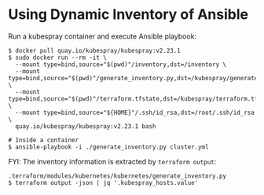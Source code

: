# Using Dynamic Inventory of Ansible
Run a kubespray container and execute Ansible playbook:
```
$ docker pull quay.io/kubespray/kubespray:v2.23.1
$ sudo docker run --rm -it \
  --mount type=bind,source="$(pwd)"/inventory,dst=/inventory \
  --mount type=bind,source="$(pwd)"/generate_inventory.py,dst=/kubespray/generate_inventory.py \
  --mount type=bind,source="$(pwd)"/terraform.tfstate,dst=/kubespray/terraform.tfstate \
  --mount type=bind,source="${HOME}"/.ssh/id_rsa,dst=/root/.ssh/id_rsa \
  quay.io/kubespray/kubespray:v2.23.1 bash

# Inside a container
$ ansible-playbook -i ./generate_inventory.py cluster.yml
```

FYI: The inventory information is extracted by `terraform output`:
```
.terraform/modules/kubernetes/kubernetes/generate_inventory.py
$ terraform output -json | jq '.kubespray_hosts.value'
```

